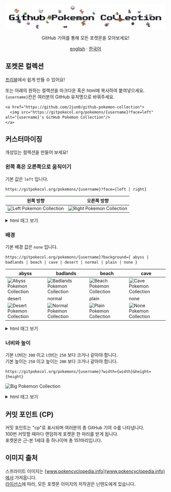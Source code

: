<div align="center">
    <img alt="logo" src="/docs/logo.png"/>
    <p align="center">GitHub 기여를 통해 모든 포켓몬을 모아보세요!</p>
</div>
<div align="center">
    <a href="/README.md">english</a> · <a href="/docs/README_kr.md">한국어</a>
</div>

## 포켓몬 컬렉션

[프리뷰](https://gitpokecol.org/static/preview.html)에서 쉽게 만들 수 있어요!

또는 아래의 원하는 컬렉션을 마크다운 혹은 html에 복사하여 붙여넣으세요.  
`{username}`칸은 여러분의 GitHub 유저명으로 바꿔주세요.

```
<a href="https://github.com/2jun0/github-pokemon-collection">
  <img src="https://gitpokecol.org/pokemons/{username}?face=left" alt="{username}'s GitHub Pokemon Collection"/>
</a>
```

## 커스터마이징

개성있는 컬렉션을 만들어 보세요!

### 왼쪽 혹은 오른쪽으로 움직이기

기본 값은 `left` 입니다.

```
https://gitpokecol.org/pokemons/{username}?face={left | right}
```

| 왼쪽 방향                                                                   | 오른쪽 방향                                                                   |
| --------------------------------------------------------------------------- | ----------------------------------------------------------------------------- |
| ![Left Pokemon Collection](https://gitpokecol.org/pokemons/2jun0?face=left) | ![Right Pokemon Collection](https://gitpokecol.org/pokemons/2jun0?face=right) |

<details>
  <summary>html 태그 보기</summary>
  <div>

    # Moving left
    <a href="https://github.com/2jun0/github-pokemon-collection">
      <img src="https://gitpokecol.org/pokemons/{username}?face=left" alt="{username}'s GitHub Pokemon Collection"/>
    </a>
    # Moving right
    <a href="https://github.com/2jun0/github-pokemon-collection">
      <img src="https://gitpokecol.org/pokemons/{username}?face=right" alt="{username}'s GitHub Pokemon Collection"/>
    </a>

  </div>
</details>

### 배경

기본 배경 값은 `none` 입니다.

```
https://gitpokecol.org/pokemons/{username}?background={ abyss | badlands | beach | cave | desert | normal | plain | none }
```

| abyss                                                                                 | badlands                                                                                  | beach                                                                               | cave                                                                              |
| ------------------------------------------------------------------------------------- | ----------------------------------------------------------------------------------------- | ----------------------------------------------------------------------------------- | --------------------------------------------------------------------------------- |
| ![Abyss Pokemon Collection](https://gitpokecol.org/pokemons/2jun0?background=abyss)   | ![Badlands Pokemon Collection](https://gitpokecol.org/pokemons/2jun0?background=badlands) | ![Beach Pokemon Collection](https://gitpokecol.org/pokemons/2jun0?background=beach) | ![Cave Pokemon Collection](https://gitpokecol.org/pokemons/2jun0?background=cave) |
| desert                                                                                | normal                                                                                    | plain                                                                               | none                                                                              |
| ![Desert Pokemon Collection](https://gitpokecol.org/pokemons/2jun0?background=desert) | ![Normal Pokemon Collection](https://gitpokecol.org/pokemons/2jun0?background=normal)     | ![Plain Pokemon Collection](https://gitpokecol.org/pokemons/2jun0?background=plain) | ![None Pokemon Collection](https://gitpokecol.org/pokemons/2jun0?background=none) |

<details>
  <summary>html 태그 보기</summary>
  <div>

    # Background abyss
    <a href="https://github.com/2jun0/github-pokemon-collection">
      <img src="https://gitpokecol.org/pokemons/{username}?background=abyss" alt="{username}'s GitHub Pokemon Collection"/>
    </a>
    # Background badlands
    <a href="https://github.com/2jun0/github-pokemon-collection">
      <img src="https://gitpokecol.org/pokemons/{username}?background=badlands" alt="{username}'s GitHub Pokemon Collection"/>
    </a>
    # Background beach
    <a href="https://github.com/2jun0/github-pokemon-collection">
      <img src="https://gitpokecol.org/pokemons/{username}?background=beach" alt="{username}'s GitHub Pokemon Collection"/>
    </a>
    # Background cave
    <a href="https://github.com/2jun0/github-pokemon-collection">
      <img src="https://gitpokecol.org/pokemons/{username}?background=cave" alt="{username}'s GitHub Pokemon Collection"/>
    </a>
    # Background desert
    <a href="https://github.com/2jun0/github-pokemon-collection">
      <img src="https://gitpokecol.org/pokemons/{username}?background=desert" alt="{username}'s GitHub Pokemon Collection"/>
    </a>
    # Background normal
    <a href="https://github.com/2jun0/github-pokemon-collection">
      <img src="https://gitpokecol.org/pokemons/{username}?background=normal" alt="{username}'s GitHub Pokemon Collection"/>
    </a>
    # Background plain
    <a href="https://github.com/2jun0/github-pokemon-collection">
      <img src="https://gitpokecol.org/pokemons/{username}?background=plain" alt="{username}'s GitHub Pokemon Collection"/>
    </a>
    # Background none
    <a href="https://github.com/2jun0/github-pokemon-collection">
      <img src="https://gitpokecol.org/pokemons/{username}?background=none" alt="{username}'s GitHub Pokemon Collection"/>
    </a>

  </div>
</details>

### 너비와 높이

기본 너비는 `300` 이고 너비는 `250` 보다 크거나 같아야 합니다.  
기본 높이는 `250` 이고 높이는 `200` 보다 크거나 같아야 합니다.

```
https://gitpokecol.org/pokemons/{username}?width={width}&height={height}
```

![Big Pokemon Collection](https://gitpokecol.org/pokemons/2jun0?width=500&height=300)

<details>
  <summary>html 태그 보기</summary>
  <div>

    <a href="https://github.com/2jun0/github-pokemon-collection">
      <img src="https://gitpokecol.org/pokemons/{username}?width=500&height=300" alt="{username}'s GitHub Pokemon Collection"/>
    </a>

  </div>
</details>

## 커밋 포인트 (CP)

커밋 포인트는 "cp"로 표시되며 여러분의 총 GitHub 기여 수를 나타냅니다.  
100번 커밋할 때마다 랜덤하게 포켓몬 한 마리를 받게 됩니다.  
포켓몬은 근-본 1세대 중 하나이며 총 151마리입니다.

## 이미지 출처

스프라이트 이미지는 [www.pokencyclopedia.info](www.pokencyclopedia.info)에서 가져옵니다.  
[라이선스](/LICENSE.md)에 따라, 모든 포켓몬 이미지의 저작권은 닌텐도에게 있습니다.
